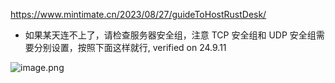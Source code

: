 https://www.mintimate.cn/2023/08/27/guideToHostRustDesk/

- 如果某天连不上了，请检查服务器安全组，注意 TCP 安全组和 UDP 安全组需要分别设置，按照下面这样就行, verified on 24.9.11

![image.png](https://how-to-1258460161.cos.ap-shanghai.myqcloud.com/how-to/20240910235357.webp)

